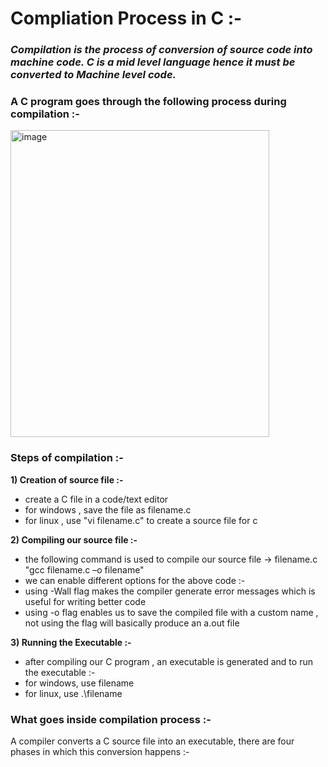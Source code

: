 # Compliation Process in C :-

### *Compilation is the process of conversion of source code into machine code. C is a mid level language hence it must be converted to Machine level code.*

### A C program goes through the following process during compilation :-

<img width="414" height="491" alt="image" src="https://github.com/user-attachments/assets/02794645-1f29-4d5d-8c1f-7abd0c3fb2ab" />

### Steps of compilation :-

**1) Creation of source file :-**

   * create a C file in a code/text editor
   * for windows , save the file as filename.c
   * for linux , use "vi filename.c" to create a source file for c

**2) Compiling our source file :-**

   * the following command is used to compile our source file -> filename.c
     "gcc filename.c –o filename"
   * we can enable different options for the above code :-
   * using -Wall flag makes the compiler generate error messages which is useful for writing better code
   * using -o flag enables us to save the compiled file with a custom name , not using the flag will basically produce an a.out file
  
**3) Running the Executable :-**

   * after compiling our C program , an executable is generated and to run the executable :-
   * for windows, use filename
   * for linux, use .\filename
     
### What goes inside compilation process :-

A compiler converts a C source file into an executable, there are four phases in which this conversion happens :-


     
   
